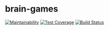 # brain-games

[![Maintainability](https://api.codeclimate.com/v1/badges/d2b0b21700faea5f3d67/maintainability)](https://codeclimate.com/github/victorlitvinenko/frontend-project-lvl1/maintainability)
[![Test Coverage](https://api.codeclimate.com/v1/badges/d2b0b21700faea5f3d67/test_coverage)](https://codeclimate.com/github/victorlitvinenko/frontend-project-lvl1/test_coverage)
[![Build Status](https://travis-ci.org/victorlitvinenko/frontend-project-lvl1.svg?branch=master)](https://travis-ci.org/victorlitvinenko/frontend-project-lvl1)